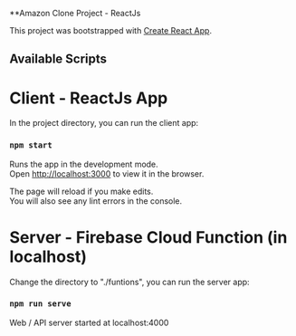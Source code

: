 **Amazon Clone Project - ReactJs

This project was bootstrapped with [Create React App](https://github.com/facebook/create-react-app).

## Available Scripts

# Client - ReactJs App 
In the project directory, you can run the client app:

### `npm start`

Runs the app in the development mode.\
Open [http://localhost:3000](http://localhost:3000) to view it in the browser.

The page will reload if you make edits.\
You will also see any lint errors in the console.

# Server - Firebase Cloud Function (in localhost)

Change the directory to "./funtions", you can run the server app:
### `npm run serve`
Web / API server started at localhost:4000




